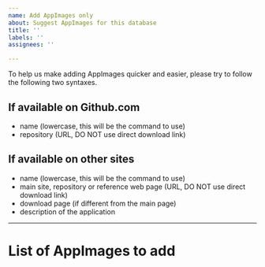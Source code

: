 ```yaml
---
name: Add AppImages only
about: Suggest AppImages for this database
title: ''
labels: ''
assignees: ''

---
```


To help us make adding AppImages quicker and easier, please try to follow the following two syntaxes.

## If available on Github.com
- name (lowercase, this will be the command to use)
- repository (URL, DO NOT use direct download link)

## If available on other sites
- name (lowercase, this will be the command to use)
- main site, repository or reference web page (URL, DO NOT use direct download link)
- download page (if different from the main page)
- description of the application

--------------------------------------------------

# List of AppImages to add
